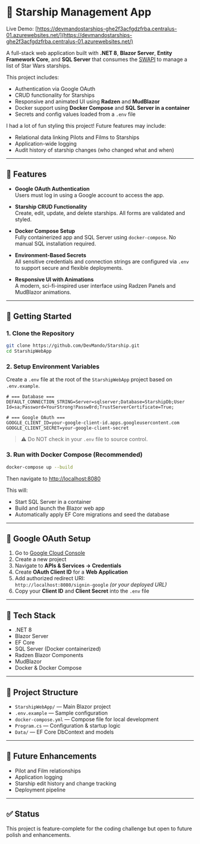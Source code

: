 # 🚀 Starship Management App

Live Demo: [https://devmandostarships-ghe2f3acfgdzfrba.centralus-01.azurewebsites.net/](https://devmandostarships-ghe2f3acfgdzfrba.centralus-01.azurewebsites.net/)

A full-stack web application built with **.NET 8**, **Blazor Server**, **Entity Framework Core**, and **SQL Server** that consumes the [SWAPI](https://swapi.info/starships) to manage a list of Star Wars starships. 

This project includes:
- Authentication via Google OAuth
- CRUD functionality for Starships
- Responsive and animated UI using **Radzen** and **MudBlazor**
- Docker support using **Docker Compose** and **SQL Server in a container**
- Secrets and config values loaded from a `.env` file

I had a lot of fun styling this project! Future features may include:
- Relational data linking Pilots and Films to Starships
- Application-wide logging
- Audit history of starship changes (who changed what and when)

---

## 🚧 Features

- **Google OAuth Authentication**  
  Users must log in using a Google account to access the app.

- **Starship CRUD Functionality**  
  Create, edit, update, and delete starships. All forms are validated and styled.

- **Docker Compose Setup**  
  Fully containerized app and SQL Server using `docker-compose`. No manual SQL installation required.

- **Environment-Based Secrets**  
  All sensitive credentials and connection strings are configured via `.env` to support secure and flexible deployments.

- **Responsive UI with Animations**  
  A modern, sci-fi-inspired user interface using Radzen Panels and MudBlazor animations.

---

## 🔧 Getting Started

### 1. Clone the Repository

```bash
git clone https://github.com/DevMando/Starship.git
cd StarshipWebApp
```

### 2. Setup Environment Variables

Create a `.env` file at the root of the `StarshipWebApp` project based on `.env.example`.

```env
# === Database ===
DEFAULT_CONNECTION_STRING=Server=sqlserver;Database=StarshipDb;User Id=sa;Password=YourStrong!Passw0rd;TrustServerCertificate=True;

# === Google OAuth ===
GOOGLE_CLIENT_ID=your-google-client-id.apps.googleusercontent.com
GOOGLE_CLIENT_SECRET=your-google-client-secret
```

> ⚠️ Do NOT check in your `.env` file to source control.

### 3. Run with Docker Compose (Recommended)

```bash
docker-compose up --build
```

Then navigate to [http://localhost:8080](http://localhost:8080)

This will:
- Start SQL Server in a container
- Build and launch the Blazor web app
- Automatically apply EF Core migrations and seed the database

---

## 🔐 Google OAuth Setup

1. Go to [Google Cloud Console](https://console.cloud.google.com/)
2. Create a new project
3. Navigate to **APIs & Services → Credentials**
4. Create **OAuth Client ID** for a **Web Application**
5. Add authorized redirect URI:  
   `http://localhost:8080/signin-google` *(or your deployed URL)*
6. Copy your **Client ID** and **Client Secret** into the `.env` file

---

## 🧪 Tech Stack

- .NET 8
- Blazor Server
- EF Core
- SQL Server (Docker containerized)
- Radzen Blazor Components
- MudBlazor
- Docker & Docker Compose

---

## 📂 Project Structure

- `StarshipWebApp/` — Main Blazor project
- `.env.example` — Sample configuration
- `docker-compose.yml` — Compose file for local development
- `Program.cs` — Configuration & startup logic
- `Data/` — EF Core DbContext and models

---

## 🎯 Future Enhancements

- Pilot and Film relationships
- Application logging
- Starship edit history and change tracking
- Deployment pipeline

---

## ✅ Status

This project is feature-complete for the coding challenge but open to future polish and enhancements.

